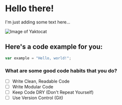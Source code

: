 # Hello there!

I'm just adding some text here...

![Image of Yaktocat](https://octodex.github.com/images/yaktocat.png)

## Here's a code example for you:

``` javascript
var example = "Hello, world!";
```

### What are some good code habits that you do?

- [ ] Write Clean, Readable Code
- [ ] Write Modular Code
- [ ] Keep Code DRY (Don't Repeat Yourself)
- [ ] Use Version Control (Git)
